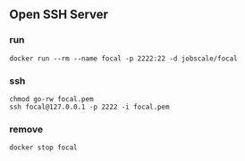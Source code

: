 ## Open SSH Server

### run
```
docker run --rm --name focal -p 2222:22 -d jobscale/focal
```

### ssh
```
chmod go-rw focal.pem
ssh focal@127.0.0.1 -p 2222 -i focal.pem
```

### remove
```
docker stop focal
```
